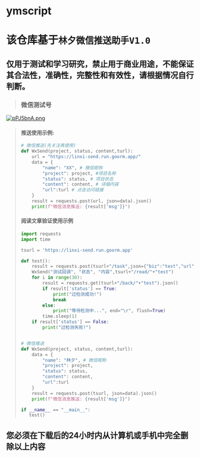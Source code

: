 # ymscript
# 该仓库基于`林夕微信推送助手V1.0`
## 仅用于测试和学习研究，禁止用于商业用途，不能保证其合法性，准确性，完整性和有效性，请根据情况自行判断。

> ### 微信测试号
[![pPJ5bnA.png](https://s1.ax1x.com/2023/08/23/pPJ5bnA.png)](https://imgse.com/i/pPJ5bnA)
> #### 推送使用示例:
> ```python
> # 微信推送(先关注再使用)
> def WxSend(project, status, content,turl):
>     url = "https://linxi-send.run.goorm.app/"
>     data = {
>         "name": "XX", # 微信昵称
>         "project": project, #项目名称
>         "status": status, # 项目状态
>         "content": content, # 详细内容
>         "url":turl # 点击访问链接
>     }
>     result = requests.post(url, json=data).json()
>     print(f"微信消息推送: {result['msg']}")
> ```
> #### 阅读文章验证使用示例
> ```python
> import requests
> import time
> 
> tsurl = 'https://linxi-send.run.goorm.app'
> 
> def test():
>     result = requests.post(tsurl+"/task",json={"biz":"test","url":"http://baidu.com"}).json()
>     WxSend("测试回调", "状态", "内容",tsurl+"/read/"+"test")
>     for i in range(30):
>         result = requests.get(tsurl+"/back/"+"test").json()
>         if result['status'] == True:
>             print("过检测成功!")
>             break
>         else:
>             print("等待检测中...", end="\r", flush=True)
>         time.sleep(1)
>     if result['status'] == False:
>         print("过检测失败!")
> 
> 
> # 微信推送
> def WxSend(project, status, content,turl):
>     data = {
>         "name": "林夕", # 微信昵称
>         "project": project,
>         "status": status,
>         "content": content,
>         "url":turl
>     }
>     result = requests.post(tsurl, json=data).json()
>     print(f"微信消息推送: {result['msg']}")
> 
> if __name__ == "__main__":
>    test()
## 您必须在下载后的24小时内从计算机或手机中完全删除以上内容
